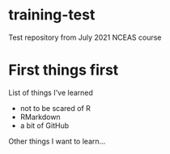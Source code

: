 # training-test
Test repository from July 2021 NCEAS course

# First things first

List of things I've learned

* not to be scared of R
* RMarkdown
* a bit of GitHub

Other things I want to learn...